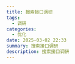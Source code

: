 ```yaml
---
title: 搜索接口调研
tags:
  - 调研
categories:
  - 优化
date: 2025-03-02 22:33
summary: 搜索接口调研
description: 搜索接口调研
---
```

